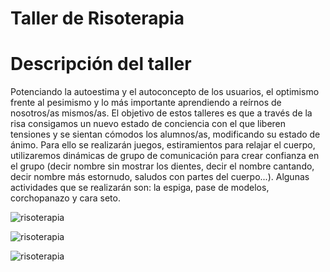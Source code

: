 # Taller de Risoterapia

# Descripción del taller

Potenciando la autoestima y el autoconcepto de los usuarios, el optimismo frente al pesimismo y lo más importante aprendiendo a reírnos de nosotros/as mismos/as. El objetivo de estos talleres es que a través de la risa consigamos un nuevo estado de conciencia con el que liberen tensiones y se sientan cómodos los alumnos/as, modificando su estado de ánimo. Para ello se realizarán juegos, estiramientos para relajar el cuerpo, utilizaremos dinámicas de grupo de comunicación para crear confianza en el grupo (decir nombre sin mostrar los dientes, decir el nombre cantando, decir nombre más estornudo, saludos con partes del cuerpo...). Algunas actividades que se realizarán son: la espiga, pase de modelos, corchopanazo y cara seto.

![risoterapia](/Ludoteca-tolon-tolon/assets/images/risoterapia.jpg)

![risoterapia](/Ludoteca-tolon-tolon/assets/images/risoterapia1.jpg)

![risoterapia](/Ludoteca-tolon-tolon/assets/images/risoterapia2.jpg)
